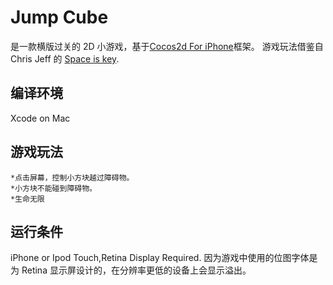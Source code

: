 Jump Cube
=======================

<Jump Cube> 是一款横版过关的 2D 小游戏，基于[Cocos2d For iPhone][1]框架。
游戏玩法借鉴自 Chris Jeff 的 [Space is key][2].

编译环境
-----------------------
Xcode on Mac

游戏玩法
-----------------------
	*点击屏幕，控制小方块越过障碍物。
	*小方块不能碰到障碍物。
	*生命无限

运行条件
-----------------------
iPhone or Ipod Touch,Retina Display Required.
因为游戏中使用的位图字体是为 Retina 显示屏设计的，在分辨率更低的设备上会显示溢出。

[1]:http://www.cocos2d-iphone.org "cocos2d for iPhone"
[2]:http://armorgames.com/play/10912/space-is-key "Space is key"
